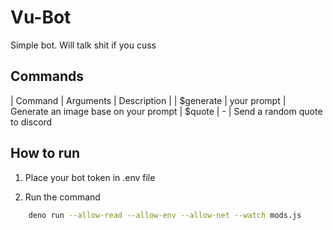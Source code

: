 # Vu-Bot
Simple bot. Will talk shit if you cuss

## Commands
| Command | Arguments | Description |
| $generate | your prompt | Generate an image base on your prompt
| $quote | - | Send a random quote to discord

## How to run
1. Place your bot token in .env file 

2. Run the command
```sh
    deno run --allow-read --allow-env --allow-net --watch mods.js
```